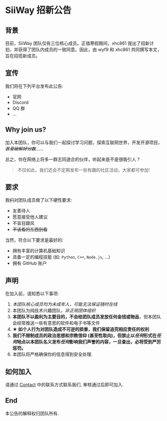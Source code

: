 # SiiWay 招新公告

## 背景

目前，SiiWay 团队仅有三位核心成员。正值寒假期间，xhc861 提出了招新计划，并获得了团队内成员的一致同意。因此，由 wyf9 和 xhc861 共同撰写本文，旨在招揽新成员。

## 宣传

我们将在下列平台发布此公告:

- 官网
- Discord
- QQ 群
- ...

## Why join us?

加入本团队，你可以与我们一起探讨学习问题，探索互联网世界，开发开源项目，~~*甚至破解好分数*~~......

总之，你在网络上将多一群志同道合的伙伴，听起来是不是很吸引人？

> 不仅如此，我们还会不定期发布一些有趣的社区活动，大家都可参加!

## 要求

我~~们~~对团队成员做了以下硬性要求:

- 友善待人
- 愿意接受他人建议
- 不盲目跟风
- ~~不该看的东西别看~~

当然，符合以下要求是最好的:

- 拥有丰富的计算机基础知识
- 具备一定的编程技能 (如: `Python`, `C++`, `Node.js`, ...)
- 拥有 GitHub 账户

## 声明

在加入前，请知悉以下事项:

1. *本团队核心成员均为未成年人，可能无法保证随时在线*
2. 本团队为纯技术兴趣团队，*非正规团体组织*
3. **本团队不以盈利为主要目的，不会给团队成员发放任何金钱或物品**，但本团队会经常推送一些有意思的软件和电子书等文件
4. **★ 如个人行为对团队造成不可逆的损害，我们保留追究相应责任的权利**
5. **我们不限制成员的政治思想和宗教信仰 (甚至性取向)，但禁止以*任何*形式在*任何*地点以本团队名义发布*任何*影响我们声誉的内容，一旦查出，必将受到严厉惩罚。**
6. 本团队将严格确保你的信息得到安全处理.

## 如何加入

请通过 [Contact](./contact) 中的联系方式联系我们, 审核通过后即可加入.

## End

本公告的解释权归团队所有.